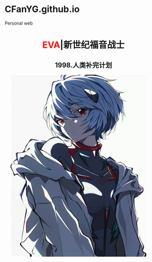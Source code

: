 # CFanYG.github.io
Personal web
<!DOCTYPE html>
<html lang="en">
<head>
    <meta charset="UTF-8">
    <meta name="viewport" content="width=device-width, initial-scale=1.0">
</head>
<body >
    <div class="kj">
        <h1 align="center" class="bord">
            <font color="red">EVA</font>|新世纪福音战士
        </h1>
        <h2 align="center" class="zt">
            1998.人类补完计划
        </h2>
        <div >
            <img src="OIP-C.jfif" height="580px" width="440" hspace="18px" class="">
        </div>    
    </div>
</body>
</html>
